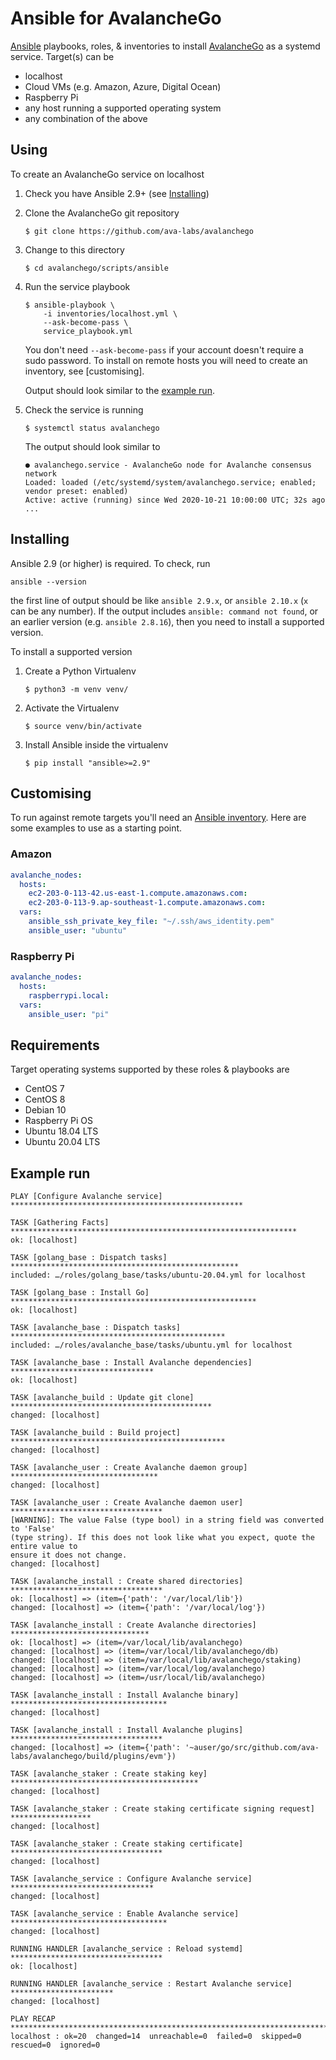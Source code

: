# Ansible for AvalancheGo

[Ansible](https://ansible.com) playbooks, roles, & inventories to install
[AvalancheGo](https://github.com/ava-labs/avalanchego) as a systemd service.
Target(s) can be

- localhost
- Cloud VMs (e.g. Amazon, Azure, Digital Ocean)
- Raspberry Pi
- any host running a supported operating system
- any combination of the above


## Using

To create an AvalancheGo service on localhost

1. Check you have Ansible 2.9+ (see [Installing](#installing))
2. Clone the AvalancheGo git repository
    ```
    $ git clone https://github.com/ava-labs/avalanchego
    ```

3. Change to this directory
    ```
    $ cd avalanchego/scripts/ansible
    ```

4. Run the service playbook
    ```
    $ ansible-playbook \
        -i inventories/localhost.yml \
        --ask-become-pass \
        service_playbook.yml
    ```

   You don't need `--ask-become-pass` if your account doesn't require a sudo
   password. To install on remote hosts you will need to create an inventory,
   see [customising].

   Output should look similar to the [example run](#example-run).

5. Check the service is running
    ```
    $ systemctl status avalanchego
    ```

    The output should look similar to
    ```
    ● avalanchego.service - AvalancheGo node for Avalanche consensus network
    Loaded: loaded (/etc/systemd/system/avalanchego.service; enabled; vendor preset: enabled)
    Active: active (running) since Wed 2020-10-21 10:00:00 UTC; 32s ago
    ...
    ```


## Installing

Ansible 2.9 (or higher) is required. To check, run

```
ansible --version
```

the first line of output should be like `ansible 2.9.x`, or `ansible 2.10.x`
(`x` can be any number). If the output includes `ansible: command not found`,
or an earlier version (e.g. `ansible 2.8.16`), then you need to install a
supported version.

To install a supported version

1. Create a Python Virtualenv
    ```
    $ python3 -m venv venv/
    ```

2. Activate the Virtualenv
    ```
    $ source venv/bin/activate
    ```

4. Install Ansible inside the virtualenv
    ```
    $ pip install "ansible>=2.9"
    ```


## Customising

To run against remote targets you'll need an [Ansible inventory](https://docs.ansible.com/ansible/latest/user_guide/intro_inventory.html#inventory-basics-formats-hosts-and-groups).
Here are some examples to use as a starting point.

### Amazon

```yaml
avalanche_nodes:
  hosts:
    ec2-203-0-113-42.us-east-1.compute.amazonaws.com:
    ec2-203-0-113-9.ap-southeast-1.compute.amazonaws.com:
  vars:
    ansible_ssh_private_key_file: "~/.ssh/aws_identity.pem"
    ansible_user: "ubuntu"
```

### Raspberry Pi

```yaml
avalanche_nodes:
  hosts:
    raspberrypi.local:
  vars:
    ansible_user: "pi"
```

## Requirements

Target operating systems supported by these roles & playbooks are

- CentOS 7
- CentOS 8
- Debian 10
- Raspberry Pi OS
- Ubuntu 18.04 LTS
- Ubuntu 20.04 LTS


## Example run

```
PLAY [Configure Avalanche service] ****************************************************

TASK [Gathering Facts] ****************************************************************
ok: [localhost]

TASK [golang_base : Dispatch tasks] ***************************************************
included: …/roles/golang_base/tasks/ubuntu-20.04.yml for localhost

TASK [golang_base : Install Go] *******************************************************
ok: [localhost]

TASK [avalanche_base : Dispatch tasks] ************************************************
included: …/roles/avalanche_base/tasks/ubuntu.yml for localhost

TASK [avalanche_base : Install Avalanche dependencies] ********************************
ok: [localhost]

TASK [avalanche_build : Update git clone] *********************************************
changed: [localhost]

TASK [avalanche_build : Build project] ************************************************
changed: [localhost]

TASK [avalanche_user : Create Avalanche daemon group] *********************************
changed: [localhost]

TASK [avalanche_user : Create Avalanche daemon user] **********************************
[WARNING]: The value False (type bool) in a string field was converted to 'False'
(type string). If this does not look like what you expect, quote the entire value to
ensure it does not change.
changed: [localhost]

TASK [avalanche_install : Create shared directories] **********************************
ok: [localhost] => (item={'path': '/var/local/lib'})
changed: [localhost] => (item={'path': '/var/local/log'})

TASK [avalanche_install : Create Avalanche directories] *******************************
ok: [localhost] => (item=/var/local/lib/avalanchego)
changed: [localhost] => (item=/var/local/lib/avalanchego/db)
changed: [localhost] => (item=/var/local/lib/avalanchego/staking)
changed: [localhost] => (item=/var/local/log/avalanchego)
changed: [localhost] => (item=/usr/local/lib/avalanchego)

TASK [avalanche_install : Install Avalanche binary] ***********************************
changed: [localhost]

TASK [avalanche_install : Install Avalanche plugins] **********************************
changed: [localhost] => (item={'path': '~auser/go/src/github.com/ava-labs/avalanchego/build/plugins/evm'})

TASK [avalanche_staker : Create staking key] ******************************************
changed: [localhost]

TASK [avalanche_staker : Create staking certificate signing request] ******************
changed: [localhost]

TASK [avalanche_staker : Create staking certificate] **********************************
changed: [localhost]

TASK [avalanche_service : Configure Avalanche service] ********************************
changed: [localhost]

TASK [avalanche_service : Enable Avalanche service] ***********************************
changed: [localhost]

RUNNING HANDLER [avalanche_service : Reload systemd] **********************************
ok: [localhost]

RUNNING HANDLER [avalanche_service : Restart Avalanche service] ***********************
changed: [localhost]

PLAY RECAP ****************************************************************************
localhost : ok=20  changed=14  unreachable=0  failed=0  skipped=0  rescued=0  ignored=0
```
